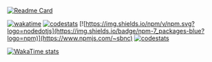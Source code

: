 [![Readme Card](https://github-readme-stats.vercel.app/api?username=BenceSzalai&show_icons=true&theme=transparent&show=prs_merged&include_all_commits=true&hide_rank=true)](https://github.com/anuraghazra/github-readme-stats)

[![wakatime](https://wakatime.com/badge/user/d0266deb-d579-4426-95cf-b668e51e7cb5.svg)](https://wakatime.com/@sbnc_eu) [![codestats](https://img.shields.io/badge/dynamic/json?url=https://codestats.net/api/users/sbnc&query=$.total_xp&label=codestats&suffix=%20keystrokes&logo=data:image/png%3Bbase64,iVBORw0KGgoAAAANSUhEUgAAABAAAAAQCAYAAAAf8/9hAAAAAXNSR0IArs4c6QAAAERlWElmTU0AKgAAAAgAAYdpAAQAAAABAAAAGgAAAAAAA6ABAAMAAAABAAEAAKACAAQAAAABAAAAEKADAAQAAAABAAAAEAAAAAA0VXHyAAABfElEQVQ4EaXTP0vDQBjH8UtawUXUwTcgiEXoopugFEGkSumgIE4ODk6CIG5OgoN/ZhfBzUGEdneoKOJWtNWCL0FwcHKzjd9f8pwG7CD6wKfPc7nc5XqXBFEUuf9ENjU4Y3XHstqavW1t3as%2BCU07sBXogh9I%2BSMCrnRdqp9Jg8uooYUGrrAKhQav4x5PqOMEQ04rwB4U%2B5jHLI5wDPVvQ7GBKSzjAuPqLEAxA7UzllWHVrfIB1ZnLas/3gwtrQktP4cdKJTzceXcK7mAPnxAeyKhZnnEuc3aTx6zOkcesHqC/IIOnnGKPOIVaIM0m6IHg3GVZLUV2rRhlFDFJB5Q1ArO0NRsGMGW1ZvkUav1v/3exEdP%2BxZ3GjQNhXZebX%2Bjag3UgPTG%2BVqn0NDbdYNdXOLQ2r3kFSgWUcGb5XfyHJawpqf4oypR16BNraOKInTPAirQdf3da5Thfvsq87CuEfiPSa9y%2BmNKzvj7Y1Kfruk%2BnVoIxdfHlDT/8PsJ3qF0qfh%2BqwEAAAAASUVORK5CYII%3D)](https://codestats.net/users/sbnc) [![https://img.shields.io/npm/v/npm.svg?logo=nodedotjs](https://img.shields.io/badge/npm-7_packages-blue?logo=npm)](https://www.npmjs.com/~sbnc) [![codestats](https://img.shields.io/badge/dynamic/json?url=https%3A//api.stackexchange.com/2.3/users/1319004?order%3Ddesc%26sort%3Dreputation%26site%3Dstackoverflow&query=$.items[0].reputation&label=stackexchange&suffix=%20reputation&logoColor=white&logo=stackoverflow)](https://stackexchange.com/users/1387262/sbnc-eu?tab=accounts)

[![WakaTime stats](https://github-readme-stats.vercel.app/api/wakatime?username=sbnc_eu&layout=compact&langs_count=54&theme=transparent)](https://wakatime.com/@sbnc_eu)

<!--
**BenceSzalai/BenceSzalai** is a ✨ _special_ ✨ repository because its `README.md` (this file) appears on your GitHub profile.

Here are some ideas to get you started:

- 🔭 I’m currently working on ...
- 🌱 I’m currently learning ...
- 👯 I’m looking to collaborate on ...
- 🤔 I’m looking for help with ...
- 💬 Ask me about ...
- 📫 How to reach me: ...
- 😄 Pronouns: ...
- ⚡ Fun fact: ...
-->
